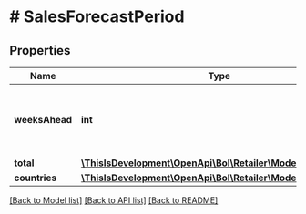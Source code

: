 # # SalesForecastPeriod

## Properties

Name | Type | Description | Notes
------------ | ------------- | ------------- | -------------
**weeksAhead** | **int** | The number of weeks into the future, starting from today. |
**total** | [**\ThisIsDevelopment\OpenApi\Bol\Retailer\Models\Total**](Total.md) |  |
**countries** | [**\ThisIsDevelopment\OpenApi\Bol\Retailer\Models\Countries[]**](Countries.md) |  |

[[Back to Model list]](../../README.md#models) [[Back to API list]](../../README.md#endpoints) [[Back to README]](../../README.md)
